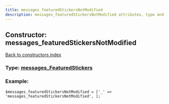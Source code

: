 ```yaml
---
title: messages_featuredStickersNotModified
description: messages_featuredStickersNotModified attributes, type and example
---
```

## Constructor: messages\_featuredStickersNotModified  
[Back to constructors index](index.md)






### Type: [messages\_FeaturedStickers](../types/messages_FeaturedStickers.md)


### Example:

```
$messages_featuredStickersNotModified = ['_' => 'messages_featuredStickersNotModified', ];
```  

